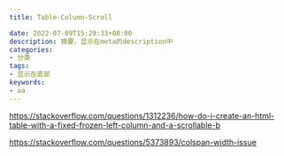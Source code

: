 ```yaml
---
title: Table-Column-Scroll

date: 2022-07-09T15:29:33+08:00
description: 摘要，显示在meta的description中
categories:
- 分类
tags:
- 显示在底部
keywords:
- aa
---
```


https://stackoverflow.com/questions/1312236/how-do-i-create-an-html-table-with-a-fixed-frozen-left-column-and-a-scrollable-b

https://stackoverflow.com/questions/5373893/colspan-width-issue